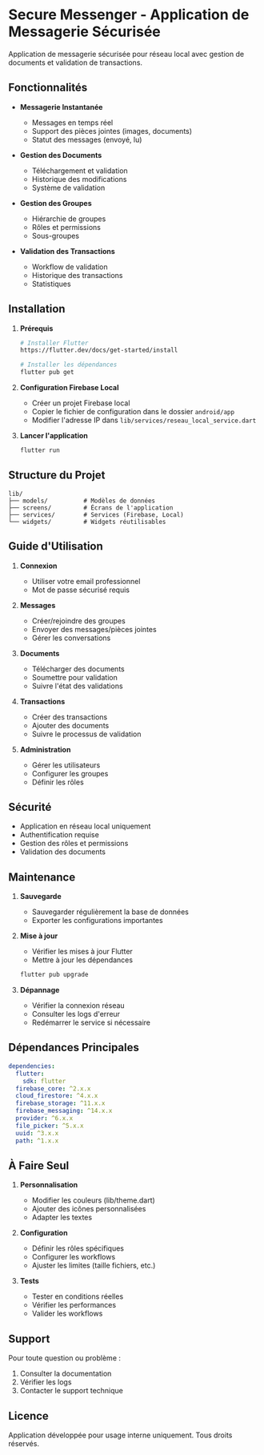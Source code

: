 # Secure Messenger - Application de Messagerie Sécurisée

Application de messagerie sécurisée pour réseau local avec gestion de documents et validation de transactions.

## Fonctionnalités

- **Messagerie Instantanée**
  - Messages en temps réel
  - Support des pièces jointes (images, documents)
  - Statut des messages (envoyé, lu)

- **Gestion des Documents**
  - Téléchargement et validation
  - Historique des modifications
  - Système de validation

- **Gestion des Groupes**
  - Hiérarchie de groupes
  - Rôles et permissions
  - Sous-groupes

- **Validation des Transactions**
  - Workflow de validation
  - Historique des transactions
  - Statistiques

## Installation

1. **Prérequis**
   ```bash
   # Installer Flutter
   https://flutter.dev/docs/get-started/install

   # Installer les dépendances
   flutter pub get
   ```

2. **Configuration Firebase Local**
   - Créer un projet Firebase local
   - Copier le fichier de configuration dans le dossier `android/app`
   - Modifier l'adresse IP dans `lib/services/reseau_local_service.dart`

3. **Lancer l'application**
   ```bash
   flutter run
   ```

## Structure du Projet

```
lib/
├── models/          # Modèles de données
├── screens/         # Écrans de l'application
├── services/        # Services (Firebase, Local)
└── widgets/         # Widgets réutilisables
```

## Guide d'Utilisation

1. **Connexion**
   - Utiliser votre email professionnel
   - Mot de passe sécurisé requis

2. **Messages**
   - Créer/rejoindre des groupes
   - Envoyer des messages/pièces jointes
   - Gérer les conversations

3. **Documents**
   - Télécharger des documents
   - Soumettre pour validation
   - Suivre l'état des validations

4. **Transactions**
   - Créer des transactions
   - Ajouter des documents
   - Suivre le processus de validation

5. **Administration**
   - Gérer les utilisateurs
   - Configurer les groupes
   - Définir les rôles

## Sécurité

- Application en réseau local uniquement
- Authentification requise
- Gestion des rôles et permissions
- Validation des documents

## Maintenance

1. **Sauvegarde**
   - Sauvegarder régulièrement la base de données
   - Exporter les configurations importantes

2. **Mise à jour**
   - Vérifier les mises à jour Flutter
   - Mettre à jour les dépendances
   ```bash
   flutter pub upgrade
   ```

3. **Dépannage**
   - Vérifier la connexion réseau
   - Consulter les logs d'erreur
   - Redémarrer le service si nécessaire

## Dépendances Principales

```yaml
dependencies:
  flutter:
    sdk: flutter
  firebase_core: ^2.x.x
  cloud_firestore: ^4.x.x
  firebase_storage: ^11.x.x
  firebase_messaging: ^14.x.x
  provider: ^6.x.x
  file_picker: ^5.x.x
  uuid: ^3.x.x
  path: ^1.x.x
```

## À Faire Seul

1. **Personnalisation**
   - Modifier les couleurs (lib/theme.dart)
   - Ajouter des icônes personnalisées
   - Adapter les textes

2. **Configuration**
   - Définir les rôles spécifiques
   - Configurer les workflows
   - Ajuster les limites (taille fichiers, etc.)

3. **Tests**
   - Tester en conditions réelles
   - Vérifier les performances
   - Valider les workflows

## Support

Pour toute question ou problème :
1. Consulter la documentation
2. Vérifier les logs
3. Contacter le support technique

## Licence

Application développée pour usage interne uniquement.
Tous droits réservés.
